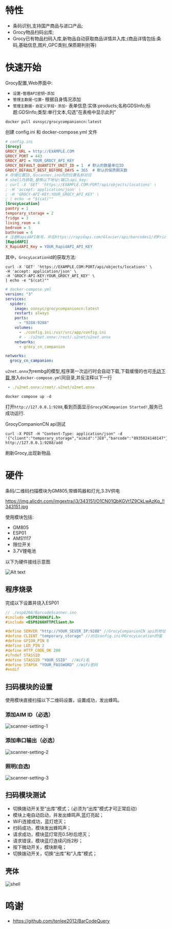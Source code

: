 # 特性

- 条码识别,支持国产商品与进口产品;
- Grocy物品扫码出库;
- Grocy已有物品扫码入库,新物品自动获取商品详情并入库;(商品详情包括:条码,基础信息,图片,GPC类别,保质期判别等)

# 快速开始

Grocy配置,Web界面中:
- `设置`-`管理API密钥`-`添加`
- `管理主数据`-`位置`- 根据自身情况添加
- `管理主数据`- `自定义字段`- `添加`- 表单信息:实体:products;名称GDSInfo;标题:GDSInfo;类型:单行文本,勾选"在表格中显示此列"

```shell
docker pull osnsyc/grocycompanioncn:latest
```

创建 config.ini 和 docker-compose.yml 文件

```ini
# config.ini
[Grocy]
GROCY_URL = http://EXAMPLE.COM
GROCY_PORT = 443
GROCY_API = YOUR_GROCY_API_KEY
GROCY_DEFAULT_QUANTITY_UNIT_ID = 1  # 默认的数量单位ID
GROCY_DEFAULT_BEST_BEFORE_DAYS = 365  # 默认的保质期天数
# 存储位置ID,与scanner.ino内的位置名称对应
# shell内获取,替换以下地址\端口\api_key:
; curl -X 'GET' 'https://EXAMPLE.COM:PORT/api/objects/locations' \
; -H 'accept: application/json' \
; -H 'GROCY-API-KEY:YOUR_GROCY_API_KEY' \
; | echo -e "$(cat)"" 
[GrocyLocation]
pantry = 1
temporary_storage = 2
fridge = 3
living_room = 4
bedroom = 5
bathroom = 6
# 注册RapidAPI账号，并在https://rapidapi.com/Glavier/api/barcodes1/的Pricing点击订阅（免费），复制Endpoints中的X_RapidAPI_Key于此处
[RapidAPI]
X_RapidAPI_Key = YOUR_RapidAPI_API_KEY
```
其中，`GrocyLocation`id的获取方法:
```shell
curl -X 'GET' 'https://EXAMPLE.COM:PORT/api/objects/locations' \
-H 'accept: application/json' \
-H 'GROCY-API-KEY:YOUR_GROCY_API_KEY' \
| echo -e "$(cat)""
```

```yml
# docker-compose.yml
version: "3"
services:
  spider:
    image: osnsyc/grocycompanioncn:latest
    restart: always
    ports:
      - "9288:9288"
    volumes:
      - ./config.ini:/usr/src/app/config.ini
      # - ./u2net.onnx:/root/.u2net/u2net.onnx
    networks:
      - grocy_cn_campanion

networks:
  grocy_cn_campanion:
```

`u2net.onnx`为rembg的模型,程序第一次运行时会自动下载,下载缓慢的也可[手动下载](https://github.com/danielgatis/rembg/releases/download/v0.0.0/u2net.onnx),放入`docker-compose.yml`同目录,并反注释以下一行
```yml
 - ./u2net.onnx:/root/.u2net/u2net.onnx
```
```shell
docker compose up -d
```

打开`http://127.0.0.1:9288`,看到页面显示`GrocyCNCompanion Started!`,服务已成功运行.

GrocyCompanionCN api测试

```shell
curl -X POST -H "Content-Type: application/json" -d '{"client":"temporary_storage","aimid":"]E0","barcode":"8935024140147"}' http://127.0.0.1:9288/add
```

刷新Grocy,出现新物品

# 硬件

条码/二维码扫描模块为GM805,带蜂鸣器和灯光,3.3V供电

https://img.alicdn.com/imgextra/i3/343151/O1CN01QbKGVt1Z9CkLwAzKp_!!343151.jpg

使用模块包括:
- GM805
- ESP01
- AMS1117
- 限位开关
- 3.7V锂电池

以下为硬件接线示意图

![Alt text](./document/hardware-connection.png)


## 程序烧录

完成以下设置并烧入ESP01
```c
// ./esp8266/BarcodeScanner.ino
#include <ESP8266WiFi.h>
#include <ESP8266HTTPClient.h>

#define SERVER "http://YOUR_SEVER_IP:9288" //GrocyCompanionCN api的地址
#define CLIENT "temporary_storage" //对应config.ini中GrocyLocation的值
#define GPIO0_PIN 0
#define LED_PIN 2 
#define HTTP_CODE_OK 200
#ifndef STASSID
#define STASSID "YOUR_SSID"  //WiFi名
#define STAPSK "YOUR_PASSWORD" //WiFi密码
#endif
```
## 扫码模块的设置

使用模块直接扫描以下二维码设置，设置成功，发出蜂鸣。

### 添加AIM ID（必选）

![scanner-setting-1](./document/scanner-setting-1.png)

### 添加串口输出（必选）

![scanner-setting-2](./document/scanner-setting-2.png)

### 照明(自选)

![scanner-setting-3](./document/scanner-setting-3.png)

## 扫码模块测试

- 切换拨动开关至“出库”模式；（必须为“出库”模式才可正常启动）
- 模块上电自动启动，并发出蜂鸣声,蓝灯亮起；
- WiFi连接成功，蓝灯熄灭；
- 扫码成功，模块发出蜂鸣声；
- 请求成功，模块蓝灯常亮0.5秒后熄灭；
- 请求错误，模块蓝灯连续闪烁2秒；
- 按下微动开关，模块断电；
- 切换拨动开关，切换“出库”和“入库”模式；

## 壳体

![shell](./document/shell.png)


# 鸣谢

- https://github.com/tenlee2012/BarCodeQuery
